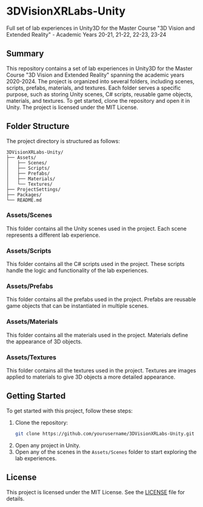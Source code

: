 # 3DVisionXRLabs-Unity
Full set of lab experiences in Unity3D for the Master Course "3D Vision and Extended Reality" - Academic Years 20-21, 21-22, 22-23, 23-24

## Summary

This repository contains a set of lab experiences in Unity3D for the Master Course "3D Vision and Extended Reality" spanning the academic years 2020-2024. The project is organized into several folders, including scenes, scripts, prefabs, materials, and textures. Each folder serves a specific purpose, such as storing Unity scenes, C# scripts, reusable game objects, materials, and textures. To get started, clone the repository and open it in Unity. The project is licensed under the MIT License.

## Folder Structure

The project directory is structured as follows:

```
3DVisionXRLabs-Unity/
├── Assets/
│   ├── Scenes/
│   ├── Scripts/
│   ├── Prefabs/
│   ├── Materials/
│   └── Textures/
├── ProjectSettings/
├── Packages/
└── README.md
```

### Assets/Scenes
This folder contains all the Unity scenes used in the project. Each scene represents a different lab experience.

### Assets/Scripts
This folder contains all the C# scripts used in the project. These scripts handle the logic and functionality of the lab experiences.

### Assets/Prefabs
This folder contains all the prefabs used in the project. Prefabs are reusable game objects that can be instantiated in multiple scenes.

### Assets/Materials
This folder contains all the materials used in the project. Materials define the appearance of 3D objects.

### Assets/Textures
This folder contains all the textures used in the project. Textures are images applied to materials to give 3D objects a more detailed appearance.

## Getting Started

To get started with this project, follow these steps:

1. Clone the repository:
    ```sh
    git clone https://github.com/yourusername/3DVisionXRLabs-Unity.git
    ```
2. Open any project in Unity.
3. Open any of the scenes in the `Assets/Scenes` folder to start exploring the lab experiences.

## License

This project is licensed under the MIT License. See the [LICENSE](LICENSE) file for details.